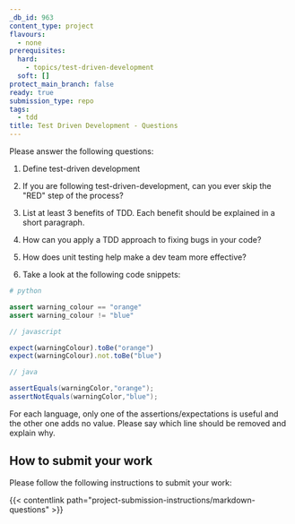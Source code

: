 ```yaml
---
_db_id: 963
content_type: project
flavours:
  - none
prerequisites:
  hard:
    - topics/test-driven-development
  soft: []
protect_main_branch: false
ready: true
submission_type: repo
tags:
  - tdd
title: Test Driven Development - Questions
---
```


Please answer the following questions:

1. Define test-driven development

2. If you are following test-driven-development, can you ever skip the "RED" step of the process?

3. List at least 3 benefits of TDD. Each benefit should be explained in a short paragraph.

4. How can you apply a TDD approach to fixing bugs in your code?

5. How does unit testing help make a dev team more effective?

6. Take a look at the following code snippets:

```python
# python

assert warning_colour == "orange"
assert warning_colour != "blue"
```

```javascript
// javascript

expect(warningColour).toBe("orange")
expect(warningColour).not.toBe("blue")
```

```java
// java

assertEquals(warningColor,"orange");
assertNotEquals(warningColor,"blue");
```

For each language, only one of the assertions/expectations is useful and the other one adds no value. Please say which line should be removed and explain why.

## How to submit your work

Please follow the following instructions to submit your work:

{{< contentlink path="project-submission-instructions/markdown-questions" >}}
